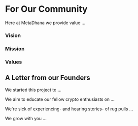 # For Our Community

Here at MetaDhana we provide value ...

### Vision

### Mission

### Values

## A Letter from our Founders

We started this project to ...

We aim to educate our fellow crypto enthusiasts on ...

We're sick of experiencing- and hearing stories- of rug pulls ...

We grow with you ...
